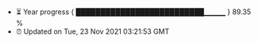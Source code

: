 - ⏳ Year progress { ██████████████████████████▁▁▁▁ } 89.35 %
- ⏰ Updated on Tue, 23 Nov 2021 03:21:53 GMT


